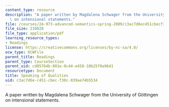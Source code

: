 ```yaml
---
content_type: resource
description: "A paper written by Magdalena Schwager from the University of G\xF6ttingen\
  \ on intensional statements."
file: /courses/24-973-advanced-semantics-spring-2009/c3ac7d6ec451cbecf30c839ae74b5534_MIT24_973s09_read01.pdf
file_size: 210828
file_type: application/pdf
learning_resource_types:
- Readings
license: https://creativecommons.org/licenses/by-nc-sa/4.0/
ocw_type: OCWFile
parent_title: Readings
parent_type: CourseSection
parent_uid: cd85764b-801e-8c44-e458-10b25f8a9641
resourcetype: Document
title: Speaking of Qualities
uid: c3ac7d6e-c451-cbec-f30c-839ae74b5534
---
```

A paper written by Magdalena Schwager from the University of Göttingen on intensional statements.